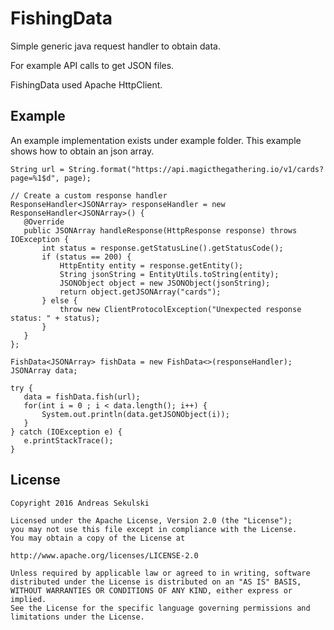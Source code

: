 # FishingData

Simple generic java request handler to obtain data.

For example API calls to get JSON files.

FishingData used Apache HttpClient.

## Example

An example implementation exists under example folder. This example shows how to obtain an json array.

```
String url = String.format("https://api.magicthegathering.io/v1/cards?page=%1$d", page);

// Create a custom response handler
ResponseHandler<JSONArray> responseHandler = new ResponseHandler<JSONArray>() {
   @Override
   public JSONArray handleResponse(HttpResponse response) throws IOException {
       int status = response.getStatusLine().getStatusCode();
       if (status == 200) {
           HttpEntity entity = response.getEntity();
           String jsonString = EntityUtils.toString(entity);
           JSONObject object = new JSONObject(jsonString);
           return object.getJSONArray("cards");
       } else {
           throw new ClientProtocolException("Unexpected response status: " + status);
       }
   }
};

FishData<JSONArray> fishData = new FishData<>(responseHandler);
JSONArray data;

try {
   data = fishData.fish(url);
   for(int i = 0 ; i < data.length(); i++) {
       System.out.println(data.getJSONObject(i));
   }
} catch (IOException e) {
   e.printStackTrace();
}
 ```

## License

```
Copyright 2016 Andreas Sekulski

Licensed under the Apache License, Version 2.0 (the "License");
you may not use this file except in compliance with the License.
You may obtain a copy of the License at

http://www.apache.org/licenses/LICENSE-2.0

Unless required by applicable law or agreed to in writing, software
distributed under the License is distributed on an "AS IS" BASIS,
WITHOUT WARRANTIES OR CONDITIONS OF ANY KIND, either express or implied.
See the License for the specific language governing permissions and
limitations under the License.
```
